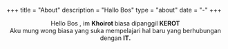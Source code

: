 +++
title = "About"
description = "Hallo Bos"
type = "about"
date = "-"
+++

<center> 
<p>
    Hello Bos , im <b> Khoirot </b> biasa dipanggil <b> KEROT  </b> </br>
 Aku mung wong biasa yang suka mempelajari hal baru yang berhubungan dengan <b> IT. </b> </br>
   



</p>
</center>

